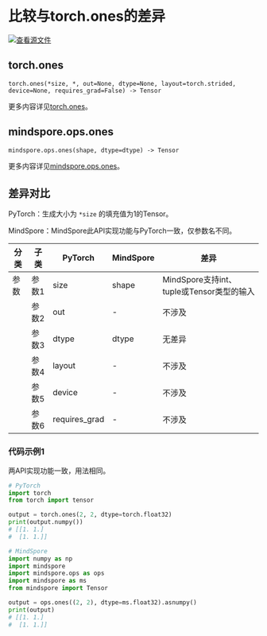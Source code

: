 # 比较与torch.ones的差异

[![查看源文件](https://mindspore-website.obs.cn-north-4.myhuaweicloud.com/website-images/master/resource/_static/logo_source.png)](https://gitee.com/mindspore/docs/blob/master/docs/mindspore/source_zh_cn/note/api_mapping/pytorch_diff/ones.md)

## torch.ones

```text
torch.ones(*size, *, out=None, dtype=None, layout=torch.strided, device=None, requires_grad=False) -> Tensor
```

更多内容详见[torch.ones](https://pytorch.org/docs/1.8.1/generated/torch.ones.html)。

## mindspore.ops.ones

```text
mindspore.ops.ones(shape, dtype=dtype) -> Tensor
```

更多内容详见[mindspore.ops.ones](https://mindspore.cn/docs/zh-CN/master/api_python/ops/mindspore.ops.ones.html)。

## 差异对比

PyTorch：生成大小为 `*size` 的填充值为1的Tensor。

MindSpore：MindSpore此API实现功能与PyTorch一致，仅参数名不同。

| 分类  | 子类  | PyTorch       | MindSpore | 差异                         |
|-----|-----|---------------|-----------|----------------------------|
| 参数  | 参数1 | size          | shape     | MindSpore支持int、tuple或Tensor类型的输入 |
|     | 参数2 | out           | -         | 不涉及                        |
|     | 参数3 | dtype         | dtype     | 无差异                        |
|     | 参数4 | layout        | -         | 不涉及                        |
|     | 参数5 | device        | -         | 不涉及                        |
|     | 参数6 | requires_grad | -         | 不涉及                        |

### 代码示例1

两API实现功能一致，用法相同。

```python
# PyTorch
import torch
from torch import tensor

output = torch.ones(2, 2, dtype=torch.float32)
print(output.numpy())
# [[1. 1.]
#  [1. 1.]]

# MindSpore
import numpy as np
import mindspore
import mindspore.ops as ops
import mindspore as ms
from mindspore import Tensor

output = ops.ones((2, 2), dtype=ms.float32).asnumpy()
print(output)
# [[1. 1.]
#  [1. 1.]]
```

